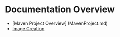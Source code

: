 # Documentation Overview

- [Maven Project Overview] (MavenProject.md)
- [Image Creation](ImageCreation.md)